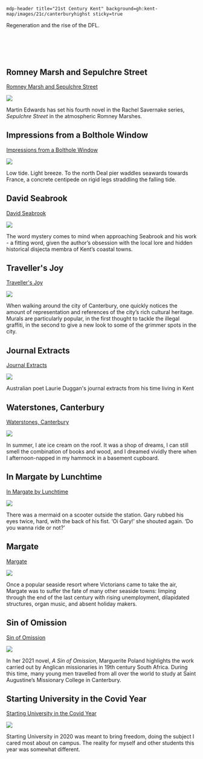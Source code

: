 `mdp-header title="21st Century Kent" background=gh:kent-map/images/21c/canterburyhighst sticky=true`

Regeneration and the rise of the DFL.

# &nbsp; 
<param class="cards">

## Romney Marsh and Sepulchre Street

[Romney Marsh and Sepulchre Street](21c-edwards-sepulchre-street)

![](https://raw.githubusercontent.com/kent-map/images/main/thumbnails/21c_Romney_Marsh_and_Sepulchre_Street.jpg)

Martin Edwards has set his fourth novel in the Rachel Savernake series, _Sepulchre Street_ in the atmospheric Romney Marshes. 

## Impressions from a Bolthole Window

[Impressions from a Bolthole Window](21c-impressions-hirst)

![](https://raw.githubusercontent.com/kent-map/images/main/thumbnails/21c_Impressions_from_a_Bolthole_Window.jpg)

Low tide. Light breeze. To the north Deal pier waddles seawards towards France, a concrete centipede on rigid legs straddling the falling tide.

## David Seabrook

[David Seabrook](21c-seabrook-biography)

![](https://raw.githubusercontent.com/kent-map/images/main/thumbnails/21c_David_Seabrook.jpg)

The word mystery comes to mind when approaching Seabrook and his work - a fitting word, given the author’s obsession with the local lore and hidden historical disjecta membra of Kent’s coastal towns.

## Traveller's Joy

[Traveller's Joy](21c-travellers-joy)

![](https://raw.githubusercontent.com/kent-map/images/main/thumbnails/21c_Traveller’s_Joy.jpg)

When walking around the city of Canterbury, one quickly notices the amount of representation and references of the city’s rich cultural heritage. Murals are particularly popular, in the first thought to tackle the illegal graffiti, in the second to give a new look to some of the grimmer spots in the city. 

## Journal Extracts

[Journal Extracts](21c-kent-journal-extracts)

![](https://raw.githubusercontent.com/kent-map/images/main/thumbnails/21c_Journal_Extracts.jpg)

Australian poet Laurie Duggan's journal extracts from his time living in Kent

## Waterstones, Canterbury

[Waterstones, Canterbury](21c-waterstones-canterbury)

![](https://raw.githubusercontent.com/kent-map/images/main/thumbnails/21c_Waterstones,_Canterbury.jpg)

In summer, I ate ice cream on the roof. It was a shop of dreams, I can still smell the combination of books and wood, and I dreamed vividly there when I afternoon-napped in my hammock in a basement cupboard.

## In Margate by Lunchtime

[In Margate by Lunchtime](21c-margate-lunchtime)

![](https://raw.githubusercontent.com/kent-map/images/main/thumbnails/21c_In_Margate_by_Lunchtime.jpg)

There was a mermaid on a scooter outside the station. Gary rubbed his eyes twice, hard, with the back of his fist. ‘Oi Gary!’ she shouted again. ‘Do you wanna ride or not?’

## Margate

[Margate](21c-margate)

![](https://raw.githubusercontent.com/kent-map/images/main/thumbnails/21c_Margate.jpg)

Once a popular seaside resort where Victorians came to take the air, Margate was to suffer the fate of many other seaside towns: limping through the end of the last century with rising unemployment, dilapidated structures, organ music, and absent holiday makers.

## Sin of Omission

[Sin of Omission](/21c-sin-of-omission)

![](https://raw.githubusercontent.com/kent-map/images/main/thumbnails/)

In her 2021 novel, _A Sin of Omission_, Marguerite Poland highlights the work carried out by Anglican missionaries in 19th century South Africa. During this time, many young men travelled from all over the world to study at Saint Augustine’s Missionary College in Canterbury. 

## Starting University in the Covid Year

[Starting University in the Covid Year](21c-canterbury-covid)

![](https://raw.githubusercontent.com/kent-map/images/main/thumbnails/21c_Starting_University_in_the_Covid_Year.jpg)

Starting University in 2020 was meant to bring freedom, doing the subject I cared most about on campus. The reality for myself and other students this year was somewhat different.

